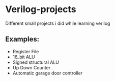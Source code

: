 # Verilog-projects
Different small projects i did while learning verilog
## Examples:
* Register File
* 16_bit ALU
* Signed structural ALU
* Up Down Counter
* Automatic garage door controller
